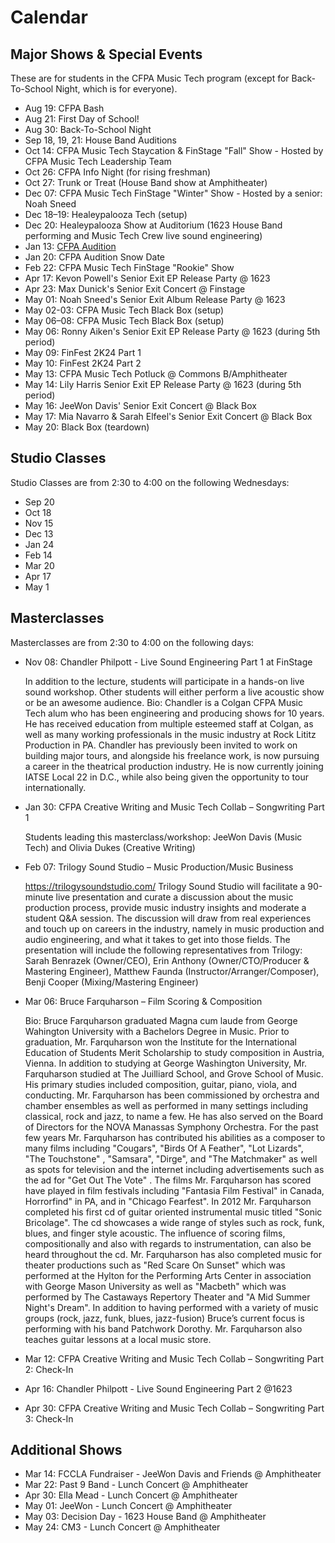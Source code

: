 # Calendar


## Major Shows & Special Events

These are for students in the CFPA Music Tech program (except for Back-To-School Night, which is for everyone).

- Aug 19: CFPA Bash
- Aug 21: First Day of School!
- Aug 30: Back-To-School Night
- Sep 18, 19, 21: House Band Auditions
- Oct 14: CFPA Music Tech Staycation & FinStage "Fall" Show - Hosted by CFPA Music Tech Leadership Team
- Oct 26: CFPA Info Night (for rising freshman)
- Oct 27: Trunk or Treat (House Band show at Amphitheater)
- Dec 07: CFPA Music Tech FinStage "Winter" Show - Hosted by a senior: Noah Sneed
- Dec 18–19: Healeypalooza Tech (setup)
- Dec 20: Healeypalooza Show at Auditorium (1623 House Band performing and Music Tech Crew live sound engineering)
- Jan 13: [CFPA Audition](https://colganhs.pwcs.edu/cfpa/auditions/) 
- Jan 20: CFPA Audition Snow Date
- Feb 22: CFPA Music Tech FinStage "Rookie" Show
- Apr 17: Kevon Powell's Senior Exit EP Release Party @ 1623
- Apr 23: Max Dunick's Senior Exit Concert @ Finstage
- May 01: Noah Sneed's Senior Exit Album Release Party @ 1623
- May 02-03: CFPA Music Tech Black Box (setup)
- May 06–08: CFPA Music Tech Black Box (setup)
- May 06: Ronny Aiken's Senior Exit EP Release Party @ 1623 (during 5th period)
- May 09: FinFest 2K24 Part 1
- May 10: FinFest 2K24 Part 2
- May 13: CFPA Music Tech Potluck @ Commons B/Amphitheater
- May 14: Lily Harris Senior Exit EP Release Party @ 1623 (during 5th period)
- May 16: JeeWon Davis' Senior Exit Concert @ Black Box
- May 17: Mia Navarro & Sarah Elfeel's Senior Exit Concert @ Black Box
- May 20: Black Box (teardown)

## Studio Classes

Studio Classes are from 2:30 to 4:00 on the following Wednesdays:

- Sep 20
- Oct 18
- Nov 15
- Dec 13
- Jan 24
- Feb 14
- Mar 20
- Apr 17
- May 1

## Masterclasses

Masterclasses are from 2:30 to 4:00 on the following days:

- Nov 08: Chandler Philpott - Live Sound Engineering Part 1 at FinStage

  In addition to the lecture, students will participate in a hands-on live sound workshop. Other students will either perform a live 
  acoustic show or be an awesome audience.
  Bio: Chandler is a Colgan CFPA Music Tech alum who has been engineering and producing shows for 10 years. He has received education from    multiple esteemed staff at Colgan, as well as many working professionals in the music industry at Rock Lititz Production in PA. 
  Chandler has previously been invited to work on building major tours, and alongside his freelance work, is now pursuing a career in the     theatrical production industry. He is now currently joining IATSE Local 22 in D.C., while also being given the opportunity to tour          internationally.
  
- Jan 30: CFPA Creative Writing and Music Tech Collab – Songwriting Part 1

  Students leading this masterclass/workshop: JeeWon Davis (Music Tech) and Olivia Dukes (Creative Writing)
  
- Feb 07: Trilogy Sound Studio – Music Production/Music Business

  https://trilogysoundstudio.com/
  Trilogy Sound Studio will facilitate a 90-minute live presentation and
  curate a discussion about the music production process, provide
  music industry insights and moderate a student Q&A session. The
  discussion will draw from real experiences and touch up on careers
  in the industry, namely in music production and audio engineering,
  and what it takes to get into those fields.
  The presentation will include the following representatives from
  Trilogy: Sarah Benrazek (Owner/CEO), Erin Anthony (Owner/CTO/Producer & Mastering Engineer), Matthew Faunda            (Instructor/Arranger/Composer), Benji Cooper (Mixing/Mastering Engineer)
  
- Mar 06: Bruce Farquharson – Film Scoring & Composition

  Bio: Bruce Farquharson graduated Magna cum laude from George Wahington University with a Bachelors Degree in Music. Prior to graduation, Mr. Farquharson won the Institute for the International Education of Students Merit Scholarship to study composition in Austria, Vienna. In addition to studying at George Washington University, Mr. Farquharson studied at The Juilliard School, and Grove School of Music. His primary studies included composition, guitar, piano, viola, and conducting. Mr. Farquharson has been commissioned by orchestra and chamber ensembles as well as performed in many settings including classical, rock and jazz, to name a few. He has also served on the Board of Directors for the NOVA Manassas Symphony Orchestra.  For the past few years Mr. Farquharson has contributed his abilities as a composer to many films including "Cougars", "Birds Of A Feather", "Lot Lizards", "The Touchstone" , "Samsara", "Dirge",  and "The Matchmaker" as well as spots for television and the internet including advertisements such as the ad for "Get Out The Vote" . The films Mr. Farquharson has scored have played in film festivals including "Fantasia Film Festival" in Canada, Horrorfind" in PA, and in "Chicago Fearfest". In 2012 Mr. Farquharson completed his first cd of guitar oriented instrumental music titled "Sonic Bricolage". The cd showcases a wide range of styles such as rock, funk, blues, and finger style acoustic. The influence of scoring films, compositionally and also with regards to instrumentation, can also be heard throughout the cd.  Mr. Farquharson has also completed music for theater productions such as "Red Scare On Sunset" which was performed at the Hylton for the Performing Arts Center in association with George Mason University as well as "Macbeth" which was performed by The Castaways Repertory Theater and "A Mid Summer Night's Dream". In addition to having performed with a variety of music groups (rock, jazz, funk, blues, jazz-fusion) Bruce’s current focus is performing with his band Patchwork Dorothy. Mr. Farquharson also teaches guitar lessons at a local music store.

- Mar 12: CFPA Creative Writing and Music Tech Collab – Songwriting Part 2: Check-In

- Apr 16: Chandler Philpott - Live Sound Engineering Part 2 @1623
  
- Apr 30: CFPA Creative Writing and Music Tech Collab – Songwriting Part 3: Check-In

## Additional Shows

- Mar 14: FCCLA Fundraiser - JeeWon Davis and Friends @ Amphitheater
- Mar 22: Past 9 Band - Lunch Concert @ Amphitheater
- Apr 30: Ella Mead - Lunch Concert @ Amphitheater
- May 01: JeeWon - Lunch Concert @ Amphitheater
- May 03: Decision Day - 1623 House Band @ Amphitheater
- May 24: CM3 - Lunch Concert @ Amphitheater 
